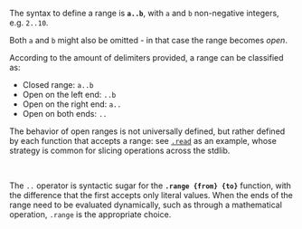 The syntax to define a range is **`a..b`**, with `a` and `b` non-negative integers, e.g. `2..10`.

Both `a` and `b` might also be omitted - in that case the range becomes *open*.

According to the amount of delimiters provided, a range can be classified as:

- Closed range: `a..b`
- Open on the left end: `..b`
- Open on the right end: `a..`
- Open on both ends: `..`

The behavior of open ranges is not universally defined, but rather defined by each function that accepts a range: see [`.read`](file-data#file-text-content) as an example, whose strategy is common for slicing operations across the stdlib.

&nbsp;

The `..` operator is syntactic sugar for the **`.range {from} {to}`** function, with the difference that the first accepts only literal values. When the ends of the range need to be evaluated dynamically, such as through a mathematical operation, `.range` is the appropriate choice.